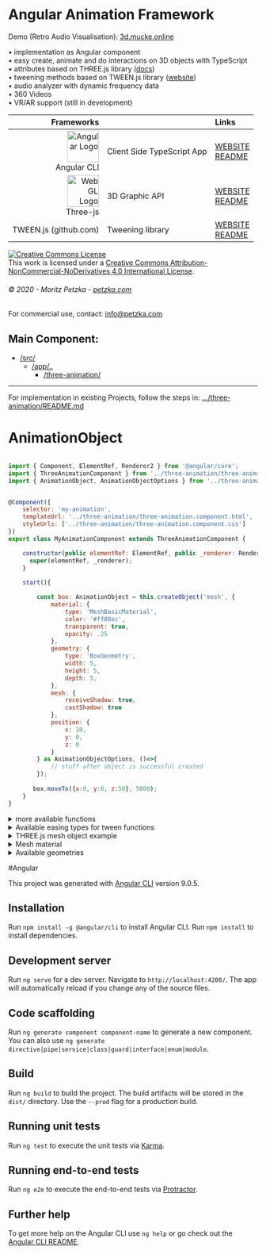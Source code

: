 # Angular Animation Framework 
Demo (Retro Audio Visualisation):
<a rel="demo" href="http://3d.mucke.online" target="_blank">
  3d.mucke.online
</a>

• implementation as Angular component<br>
• easy create, animate and do interactions on 3D objects with TypeScript<br>
• attributes based on THREE.js library (<a href="https://threejs.org/docs/" target="_blank">docs</a>)<br>
• tweening methods based on TWEEN.js library (<a href="https://www.createjs.com/tweenjs" target="_blank">website</a>)<br>
• audio analyzer with dynamic frequency data<br>
• 360 Videos<br>
• VR/AR support (still in development)<br>

| Frameworks |  | Links |
|    ---:| :---          | :---         |
| <img src="https://angular.io/assets/images/logos/angular/angular.svg" height="64"  alt="Angular Logo" /><br>Angular CLI | Client Side TypeScript App | [WEBSITE](https://angular.io)<br> [README](https://github.com/angular/angular-cli/blob/master/README.md)|
| <img src="https://upload.wikimedia.org/wikipedia/commons/thumb/2/25/WebGL_Logo.svg/1199px-WebGL_Logo.svg.png" height="64"  alt="WebGL Logo" /><br>Three-js | 3D Graphic API | [WEBSITE](https://threejs.org/)<br> [README](https://github.com/mrdoob/three.js/blob/dev/README.md)|
| TWEEN.js (github.com) | Tweening library | [WEBSITE](https://github.com/tweenjs/tween.js)<br> [README](https://github.com/tweenjs/tween.js/blob/master/README.md)|



<a rel="license" href="http://creativecommons.org/licenses/by-nc-nd/4.0/"><img alt="Creative Commons License" style="border-width:0" src="https://i.creativecommons.org/l/by-nc-nd/4.0/88x31.png" /></a><br />This work is licensed under a <a rel="license" href="http://creativecommons.org/licenses/by-nc-nd/4.0/">Creative Commons Attribution-NonCommercial-NoDerivatives 4.0 International License</a>.
###### *© 2020 - Moritz Petzka - [petzka.com](https://petzka.com/)*
For commercial use, contact: <a href="mailto:info@petzka.com" />info@petzka.com</a>

## Main Component:
 * [/src/](./src)
    * [/app/..](./src/app) 
        * [/three-animation/](./src/app/three-animation)
 - - -
 
For implementation in existing Projects, follow the steps in: [.../three-animation/README.md](./src/app/three-animation/README.md)

# AnimationObject 

```javascript

import { Component, ElementRef, Renderer2 } from '@angular/core';
import { ThreeAnimationComponent } from '../three-animation/three-animation.component';
import { AnimationObject, AnimationObjectOptions } from '../three-animation/classes/animation-object';


@Component({
    selector: 'my-animation',
    templateUrl: '../three-animation/three-animation.component.html',
    styleUrls: ['../three-animation/three-animation.component.css']
})
export class MyAnimationComponent extends ThreeAnimationComponent {

    constructor(public elementRef: ElementRef, public _renderer: Renderer2) {
      super(elementRef, _renderer);
    }
    
    start(){

        const box: AnimationObject = this.createObject('mesh', {
            material: {
                type: 'MeshBasicMaterial',
                color: '#ff00ec',
                transparent: true,
                opacity: .25
            },
            geometry: {
                type: 'BoxGeometry',
                width: 5,
                height: 5,
                depth: 5,
            },
            mesh: {
                receiveShadow: true,
                castShadow: true
            },
            position: {
                x: 10,
                y: 0,
                z: 0
            }
        } as AnimationObjectOptions, ()=>{
            // stuff after object is successful created
        });
        
       box.moveTo({x:0, y:0, z:50}, 5000);
    }
}
```

<details><summary>more available functions</summary>

```javascript

/* set attributes directly */

box.setPosition({x:0, y:0, z:50});

box.setRotation({x:0, y:(Math.PI / 2), z:0});

box.setScale({x:1, y:1, z:1});

box.lookAt({x:0, y:0, z:0});


/* tween attributes */

box.moveTo({x:0, y:0, z:50}, 5000, ()=>{
    // stuff after tween ended
}, 'Linear.None');

box.rotateTo({x:0, y:(Math.PI / 2), z:0}, 5000, ()=>{
    // stuff after tween ended
}, 'Linear.None');

box.scaleTo({x:0, y:(Math.PI / 2), z:0}, 5000, ()=>{
    // stuff after tween ended
}, 'Linear.None');


/* more stuff */

box.appendTo(<THREE.js Object>);


/* mouse events */

box.on('mousemove', (event)=>{});
box.on('mouseover', (event)=>{});
box.on('mouseout', (event)=>{});
box.on('mousedown', (event)=>{});
box.on('mouseup', (event)=>{});


/* collision detection */

box.on('collide', (collisionObject)=>{});

box.on('leave', (collisionObject)=>{});

```
</details>

<details><summary>Available easing types for tween functions</summary>
<ul>
  <li>Linear.None (default)</li>
  <li>Quadratic.In</li>
  <li>Quadratic.Out</li>
  <li>Quadratic.InOut</li>
  <li>Cubic.In</li>
  <li>Cubic.Out</li>
  <li>Cubic.InOut</li>
  <li>Quartic.In</li>
  <li>Quartic.Out</li>
  <li>Quartic.InOut</li>
  <li>Quintic.In</li>
  <li>Quintic.Out</li>
  <li>Quintic.InOut</li>
  <li>Sinusoidal.In</li>
  <li>Sinusoidal.Out</li>
  <li>Sinusoidal.InOut</li>
  <li>Exponential.In</li>
  <li>Exponential.Out</li>
  <li>Exponential.InOut</li>
  <li>Back.In</li>
  <li>Back.Out</li>
  <li>Back.InOut</li>
  <li>Bounce.In</li>
  <li>Bounce.Out</li>
  <li>Bounce.InOut</li>
</ul> 
more infos: <a href="https://sole.github.io/tween.js/examples/03_graphs.html" target="_blank">https://sole.github.io/tween.js/examples/03_graphs.html</a>
</details>

<details><summary>THREE.js mesh object example</summary>
More infos: <a href="https://threejs.org/docs/#api/en/objects/Mesh" target="_blank">https://threejs.org/docs/#api/en/objects/Mesh</a>

```javascript
this.createObject('mesh', {
            material: {
                // properties for THREE.js material (more infos below)
                type: 'MeshBasicMaterial',
                color: '#ff00ec',
                transparent: true,
                opacity: .25
            },
            geometry: {
                // properties for THREE.js geometry (examples below)
                type: 'BoxGeometry',
                width: 5,
                height: 5,
                depth: 5,
            },
            mesh: {
                // properties for THREE.js mesh object
                receiveShadow: true,
                castShadow: true,
            }
        } 
 ``` 
</details>

<details><summary>Mesh material</summary>

For more information about material properties, visit:
<a href="https://threejs.org/docs/#api/en/materials/Material" target="_blank">https://threejs.org/docs/#api/en/materials/Material</a>
<ul>
<li><a href="https://threejs.org/docs/#api/en/materials/MeshBasicMaterial" target="_blank">MeshBasicMaterial</a></li>
<li><a href="https://threejs.org/docs/#api/en/materials/MeshStandardMaterial" target="_blank">MeshStandardMaterial</a></li>
<li><a href="https://threejs.org/docs/#api/en/materials/MeshLambertMaterial" target="_blank">MeshLambertMaterial</a></li>
<li><a href="https://threejs.org/docs/#api/en/materials/MeshPhongMaterial" target="_blank">MeshPhongMaterial</a></li>
<li><a href="https://threejs.org/docs/#api/en/materials/MeshToonMaterial" target="_blank">MeshToonMaterial</a></li>
<li><a href="https://threejs.org/docs/#api/en/materials/MeshNormalMaterial" target="_blank">MeshNormalMaterial</a></li>
<li><a href="https://threejs.org/docs/#api/en/materials/MeshDepthMaterial" target="_blank">MeshDepthMaterial</a></li>
<li><a href="https://threejs.org/docs/#api/en/materials/MeshDistanceMaterial" target="_blank">MeshDistanceMaterial</a></li>
<li><a href="https://threejs.org/docs/#api/en/materials/MeshMatcapMaterial" target="_blank">MeshMatcapMaterial</a></li>
<li><a href="https://threejs.org/docs/#api/en/materials/MeshPhysicalMaterial" target="_blank">MeshPhysicalMaterial</a></li>
</ul>

</details>

<details><summary>Available geometries</summary>



More infos: <a href="https://threejs.org/docs/#api/en/core/Geometry" target="_blank">https://threejs.org/docs/#api/en/core/Geometry</a>


<details><summary>BoxGeometry</summary>

```javascript
geometry: {
    type: 'BoxGeometry',
    width: 1,
    height: 1,
    depth: 1,
    widthSegments: 1,
    heightSegments: 1,
    depthSegments: 1
}
 ```  
<h4> <a href="https://threejs.org/docs/#api/en/geometries/BoxGeometry" target="_blank">BoxGeometry</a></h4>
</details>

<h4> <a href="https://threejs.org/docs/#api/en/geometries/CircleGeometry" target="_blank">CircleGeometry</a></h4>

```javascript
geometry: {
    type: 'CircleGeometry',
    radius: 1,
    segments: 8,
    thetaStart: 0,
    thetaLength: (Math.PI * 2)
}
 ```  

<h4> <a href="https://threejs.org/docs/#api/en/geometries/ConeGeometry" target="_blank">ConeGeometry</a></h4>

```javascript
geometry: {
    type: 'ConeGeometry',
    radius: 1,
    height: 1,
    radialSegments: 8,
    heightSegments: 1,
    openEnded: false,
    thetaStart: 0,
    thetaLength: (Math.PI * 2)
}
 ```  

<h4> <a href="https://threejs.org/docs/#api/en/geometries/CylinderGeometry" target="_blank">CylinderGeometry</a></h4>

```javascript
geometry: {
    type: 'CylinderGeometry',
    radiusTop: 1,
    radiusBottom: 1,
    height: 1,
    radialSegments: 8,
    heightSegments: 1,
    openEnded: false,
    thetaStart: 0,
    thetaLength: (Math.PI * 2)
}
 ```  

<h4> <a href="https://threejs.org/docs/#api/en/geometries/DodecahedronGeometry" target="_blank">DodecahedronGeometry</a></h4>

```javascript
geometry: {
    type: 'DodecahedronGeometry',
    radius: 1,
    detail: 0
}
 ```  

<h4> <a href="https://threejs.org/docs/#api/en/geometries/IcosahedronGeometry" target="_blank">IcosahedronGeometry</a></h4>

```javascript
geometry: {
    type: 'IcosahedronGeometry',
    radius: 1,
    detail: 0
}
 ```  

<h4> <a href="https://threejs.org/docs/#api/en/geometries/LatheGeometry" target="_blank">LatheGeometry</a></h4>

```javascript
geometry: {
    type: 'LatheGeometry',
    points: [],
    segments: 12,
    phiStart: 0,
    phiLength: (Math.PI * 2)
}
 ```  

<h4> <a href="https://threejs.org/docs/#api/en/geometries/OctahedronGeometry" target="_blank">OctahedronGeometry</a></h4>

```javascript
geometry: {
    type: 'OctahedronGeometry',
    radius: 1,
    detail: 0
}
 ``` 

<h4> <a href="https://threejs.org/docs/#api/en/geometries/ParametricGeometry" target="_blank">ParametricGeometry</a></h4>

```javascript
geometry: {
    type: 'ParametricGeometry',
    func: () => {
    },
    slices: 25,
    stacks: 25,
}
 ``` 

<h4> <a href="https://threejs.org/docs/#api/en/geometries/PlaneGeometry" target="_blank">PlaneGeometry</a></h4>

```javascript
geometry: {
    type: 'PlaneGeometry',
    width: 1,
    height: 1,
    widthSegments: 1,
    heightSegments: 1
}
 ``` 

<h4> <a href="https://threejs.org/docs/#api/en/geometries/PolyhedronGeometry" target="_blank">PolyhedronGeometry</a></h4>

```javascript
geometry: {
    type: 'PolyhedronGeometry',
    vertices: [
      -1, -1, -1, 1, -1, -1, 1, 1, -1, -1, 1, -1,
      -1, -1, 1, 1, -1, 1, 1, 1, 1, -1, 1, 1,
    ],
    indices: [
      2, 1, 0, 0, 3, 2,
      0, 4, 7, 7, 3, 0,
      0, 1, 5, 5, 4, 0,
      1, 2, 6, 6, 5, 1,
      2, 3, 7, 7, 6, 2,
      4, 5, 6, 6, 7, 4
    ],
    radius: 1,
    detail: 1
}
 ``` 

<h4> <a href="https://threejs.org/docs/#api/en/geometries/RingGeometry" target="_blank">RingGeometry</a></h4>

```javascript
geometry: {
    type: 'RingGeometry',
    innerRadius: 0.5,
    outerRadius: 1,
    thetaSegments: 8,
    phiSegments: 8,
    thetaStart: 0,
    thetaLength: (Math.PI * 2)
}
 ``` 

<h4> <a href="https://threejs.org/docs/#api/en/geometries/ShapeGeometry" target="_blank">ShapeGeometry</a></h4>

```javascript
geometry: {
    type: 'RingGeometry',
    shapes: [],
    curveSegments: 12
}
 ``` 

<h4> <a href="https://threejs.org/docs/#api/en/geometries/SphereGeometry" target="_blank">SphereGeometry</a></h4>

```javascript
geometry: {
    type: 'SphereGeometry',
    radius: 1,
    widthSegments: 8,
    heightSegments: 6,
    phiStart: 0,
    phiLength: (Math.PI * 2),
    thetaStart: 0,
    thetaLength: (Math.PI)
}
 ``` 

<h4> <a href="https://threejs.org/docs/#api/en/geometries/TetrahedronGeometry" target="_blank">TetrahedronGeometry</a></h4>

```javascript
geometry: {
    type: 'TetrahedronGeometry',
    radius: 1,
    detail: 1
}
 ``` 

<h4> <a href="https://threejs.org/docs/#api/en/geometries/TextGeometry" target="_blank">TextGeometry</a></h4>

```javascript
geometry: {
    type: 'TextGeometry',
    text: 'Text',
    parameters: {
      font: null,
      size: 80,
      height: 5,
      curveSegments: 12,
      bevelEnabled: true,
      bevelThickness: 10,
      bevelSize: 8,
      bevelOffset: 0,
      bevelSegments: 5
    }
}
 ``` 

<h4> <a href="https://threejs.org/docs/#api/en/geometries/TorusGeometry" target="_blank">TorusGeometry</a></h4>

```javascript
geometry: {
    type: 'TorusGeometry',
    radius: 1,
    tube: .4,
    radialSegments: 8,
    tubularSegments: 6,
    arc: (Math.PI * 2)
}
 ``` 


<h4> <a href="https://threejs.org/docs/#api/en/geometries/TorusKnotGeometry" target="_blank">TorusKnotGeometry</a></h4>

```javascript
geometry: {
    type: 'TorusKnotGeometry',
    radius: 1,
    tube: .4,
    tubularSegments: 64,
    radialSegments: 8,
    p: 2,
    q: 3
}
 ``` 

<h4> <a href="https://threejs.org/docs/#api/en/geometries/TubeGeometry" target="_blank">TubeGeometry</a></h4>

```javascript
geometry: {
    type: 'TubeGeometry',
    path: null,
    tubularSegments: 64,
    radius: 1,
    radialSegments: 8,
    closed: false
}
 ``` 



</details>




#Angular


This project was generated with [Angular CLI](https://github.com/angular/angular-cli) version 9.0.5.



## Installation

Run `npm install -g @angular/cli` to install Angular CLI.
Run `npm install` to install dependencies.


## Development server

Run `ng serve` for a dev server. Navigate to `http://localhost:4200/`. The app will automatically reload if you change any of the source files.

## Code scaffolding

Run `ng generate component component-name` to generate a new component. You can also use `ng generate directive|pipe|service|class|guard|interface|enum|module`.

## Build

Run `ng build` to build the project. The build artifacts will be stored in the `dist/` directory. Use the `--prod` flag for a production build.

## Running unit tests

Run `ng test` to execute the unit tests via [Karma](https://karma-runner.github.io).

## Running end-to-end tests

Run `ng e2e` to execute the end-to-end tests via [Protractor](http://www.protractortest.org/).

## Further help

To get more help on the Angular CLI use `ng help` or go check out the [Angular CLI README](https://github.com/angular/angular-cli/blob/master/README.md).

